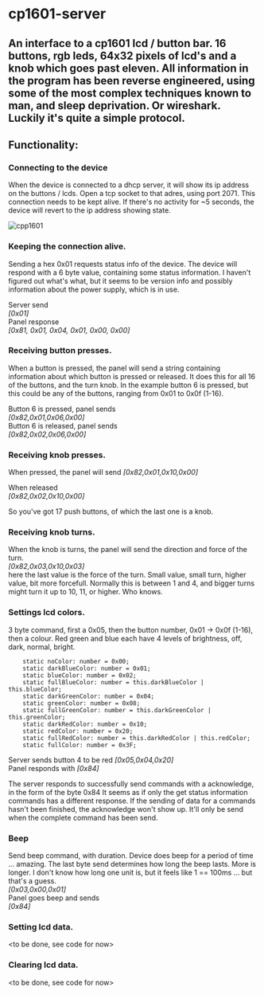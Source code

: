# cp1601-server
An interface to a cp1601 lcd / button bar. 16 buttons, rgb leds, 64x32 pixels of lcd's and a knob which goes past eleven. 
All information in the program has been reverse engineered, using some of the most complex techniques known to man, and sleep deprivation.
Or wireshark. Luckily it's quite a simple protocol.
-
## Functionality: 
### Connecting to the device
When the device is connected to a dhcp server, it will show its ip address on the buttons / lcds. 
Open a tcp socket to that adres, using port 2071. This connection needs to be kept alive. If there's no 
activity for ~5 seconds, the device will revert to the ip address showing state.

![cpp1601](https://user-images.githubusercontent.com/745449/152605178-86d1878e-e9d6-48e7-bcd8-f49059785825.png)

### Keeping the connection alive.
Sending a hex 0x01 requests status info of the device. The device will respond with a 6 byte value, 
containing some status information. I haven't figured out what's what, but it seems to be version info and 
possibly information about the power supply, which is in use. 

Server send  
*[0x01]*  
Panel response  
*[0x81, 0x01, 0x04, 0x01, 0x00, 0x00]*  
### Receiving button presses.
When a button is pressed, the panel will send a string containing information about which button is pressed
or released. It does this for all 16 of the buttons, and the turn knob.
In the example button 6 is pressed, but this could be any of the buttons, ranging from 0x01 to 0x0f (1-16).  
  
Button 6 is pressed, panel sends  
*[0x82,0x01,0x06,0x00]*  
Button 6 is released, panel sends  
*[0x82,0x02,0x06,0x00]*  
### Receiving knob presses.
When pressed, the panel will send 
*[0x82,0x01,0x10,0x00]*  
  
When released  
*[0x82,0x02,0x10,0x00]*  

So you've got 17 push buttons, of which the last one is a knob.  
### Receiving knob turns.
When the knob is turns, the panel will send the direction and force of the turn.  
*[0x82,0x03,0x10,0x03]*  
here the last value is the force of the turn. Small value, small turn, higher value, bit more 
forcefull. Normally this is between 1 and 4, and bigger turns might turn it up to 10, 11, or higher. Who knows.
### Settings lcd colors.
3 byte command, first a 0x05, then the button number, 0x01 -> 0x0f (1-16), then a colour.
Red green and blue each have 4 levels of brightness, off, dark, normal, bright. 

``` // a colour list, these can be combined to create new colors, like Bob Ross did.   
    static noColor: number = 0x00;
    static darkBlueColor: number = 0x01;
    static blueColor: number = 0x02;
    static fullBlueColor: number = this.darkBlueColor | this.blueColor;
    static darkGreenColor: number = 0x04;
    static greenColor: number = 0x08;
    static fullGreenColor: number = this.darkGreenColor | this.greenColor;
    static darkRedColor: number = 0x10;
    static redColor: number = 0x20; 
    static fullRedColor: number = this.darkRedColor | this.redColor;   
    static fullColor: number = 0x3F;
```
    
Server sends button 4 to be red 
*[0x05,0x04,0x20]*  
Panel responds with
*[0x84]* 

The server responds to successfully send commands with a acknowledge, in the form of the byte 0x84
It seems as if only the get status information commands has a different response. 
If the sending of data for a commands hasn't been finished, the acknowledge won't show up. It'll only
be send when the complete command has been send. 
### Beep
Send beep command, with duration. Device does beep for a period of time ... amazing.
The last byte send determines how long the beep lasts. More is longer. I don't know how long one unit is,
but it feels like 1 == 100ms ... but that's a guess.  
*[0x03,0x00,0x01]*  
Panel goes beep and sends  
*[0x84]*  

### Setting lcd data.
<to be done, see code for now>
### Clearing lcd data.
<to be done, see code for now>

